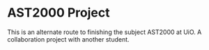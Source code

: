 # AST2000 Project
This is an alternate route to finishing the subject AST2000 at UiO. A collaboration project with another student.
